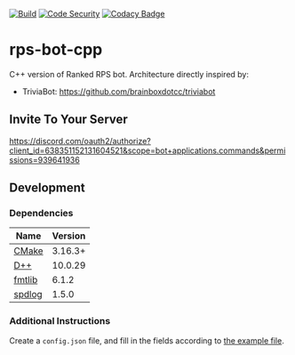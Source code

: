 [![Build](https://github.com/tarolling/rps-bot-cpp/actions/workflows/docker-image.yml/badge.svg)](https://github.com/tarolling/rps-bot-cpp/actions/workflows/docker-image.yml)
[![Code Security](https://github.com/tarolling/rps-bot-cpp/actions/workflows/codeql.yml/badge.svg)](https://github.com/tarolling/rps-bot-cpp/actions/workflows/codeql.yml)
[![Codacy Badge](https://app.codacy.com/project/badge/Grade/28b8cd2334a54aecb26c1386f877d169)](https://app.codacy.com/gh/tarolling/rps-bot-cpp/dashboard?utm_source=gh&utm_medium=referral&utm_content=&utm_campaign=Badge_grade)

# rps-bot-cpp

C++ version of Ranked RPS bot. Architecture directly inspired by:

- TriviaBot: <https://github.com/brainboxdotcc/triviabot>

## Invite To Your Server

<https://discord.com/oauth2/authorize?client_id=638351152131604521&scope=bot+applications.commands&permissions=939641936>

## Development

### Dependencies

| Name | Version |
| ---- | ------- |
| [CMake](https://cmake.org/) | 3.16.3+ |
| [D++](https://github.com/brainboxdotcc/DPP) | 10.0.29 |
| [fmtlib](https://github.com/fmtlib/fmt) | 6.1.2 |
| [spdlog](https://github.com/gabime/spdlog) | 1.5.0 |

### Additional Instructions

Create a `config.json` file, and fill in the fields according to [the example file](example-config.json).
